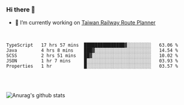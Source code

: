 ### Hi there 👋

- 🔭 I’m currently working on [Taiwan Railway Route Planner](https://github.com/Taiwan-Railway-Route-Planner)

<br/>

<!--START_SECTION:waka-->
```text
TypeScript   17 hrs 57 mins  ███████████████▓░░░░░░░░░   63.06 % 
Java         4 hrs 8 mins    ███▓░░░░░░░░░░░░░░░░░░░░░   14.54 % 
SCSS         2 hrs 51 mins   ██▓░░░░░░░░░░░░░░░░░░░░░░   10.02 % 
JSON         1 hr 7 mins     █░░░░░░░░░░░░░░░░░░░░░░░░   03.93 % 
Properties   1 hr            █░░░░░░░░░░░░░░░░░░░░░░░░   03.57 % 
```
<!--END_SECTION:waka-->

<br/>
<br/>

![Anurag's github stats](https://github-readme-stats.vercel.app/api?username=DepickereSven&show_icons=true&theme=tokyonight)



<!--
**DepickereSven/DepickereSven** is a ✨ _special_ ✨ repository because its `README.md` (this file) appears on your GitHub profile.

Here are some ideas to get you started:

- 🔭 I’m currently working on ...
- 🌱 I’m currently learning ...
- 👯 I’m looking to collaborate on ...
- 🤔 I’m looking for help with ...
- 💬 Ask me about ...
- 📫 How to reach me: ...
- 😄 Pronouns: ...
- ⚡ Fun fact: ...
-->
